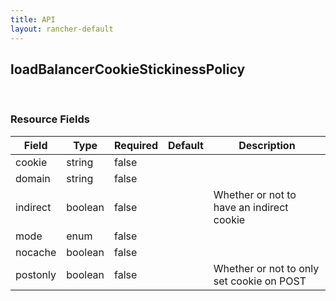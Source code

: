 ```yaml
---
title: API
layout: rancher-default
---
```


## loadBalancerCookieStickinessPolicy




​​
### Resource Fields

Field | Type | Required | Default | Description
---|---|---|---|---
cookie | string | false | <no value> | 
domain | string | false | <no value> | 
indirect | boolean | false | <no value> | Whether or not to have an indirect cookie
mode | enum | false | <no value> | 
nocache | boolean | false | <no value> | 
postonly | boolean | false | <no value> | Whether or not to only set cookie on POST

